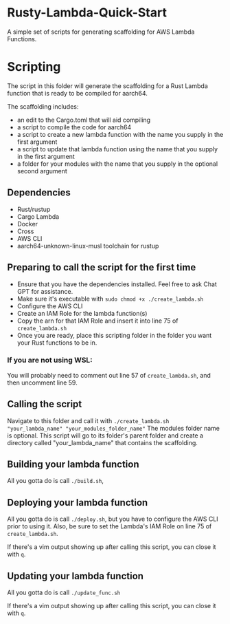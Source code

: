 # Rusty-Lambda-Quick-Start
A simple set of scripts for generating scaffolding for AWS Lambda Functions.

# Scripting
The script in this folder will generate the scaffolding for a Rust Lambda function that is ready to be compiled for aarch64.

The scaffolding includes:
* an edit to the Cargo.toml that will aid compiling
* a script to compile the code for aarch64
* a script to create a new lambda function with the name you supply in the first argument
* a script to update that lambda function using the name that you supply in the first argument
* a folder for your modules with the name that you supply in the optional second argument

## Dependencies
* Rust/rustup
* Cargo Lambda
* Docker
* Cross
* AWS CLI
* aarch64-unknown-linux-musl toolchain for rustup

## Preparing to call the script for the first time
* Ensure that you have the dependencies installed. Feel free to ask Chat GPT for assistance.
* Make sure it's executable with `sudo chmod +x ./create_lambda.sh`
* Configure the AWS CLI
* Create an IAM Role for the lambda function(s)
* Copy the arn for that IAM Role and insert it into line 75 of `create_lambda.sh`
* Once you are ready, place this scripting folder in the folder you want your Rust functions to be in.

### If you are not using WSL:
You will probably need to comment out line 57 of `create_lambda.sh`, and then uncomment line 59.

## Calling the script
Navigate to this folder and call it with `./create_lambda.sh "your_lambda_name" "your_modules_folder_name"`
The modules folder name is optional.
This script will go to its folder's parent folder and create a directory called "your_lambda_name" that contains the scaffolding.

## Building your lambda function
All you gotta do is call `./build.sh`, 

## Deploying your lambda function
All you gotta do is call `./deploy.sh`, but you have to configure the AWS CLI prior to using it. Also, be sure to set the Lambda's IAM Role on line 75 of `create_lambda.sh`.

If there's a vim output showing up after calling this script, you can close it with `q`.

## Updating your lambda function
All you gotta do is call `./update_func.sh`

If there's a vim output showing up after calling this script, you can close it with `q`.
